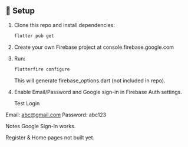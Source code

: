 ## 🚀 Setup

1. Clone this repo and install dependencies:
   ```bash
   flutter pub get
   ```

2. Create your own Firebase project at console.firebase.google.com

3. Run:
   ```bash
   flutterfire configure
   ```
   This will generate firebase_options.dart (not included in repo).
   
4. Enable Email/Password and Google sign-in in Firebase Auth settings.

   

    Test Login
   
Email: abc@gmail.com
Password: abc123


Notes
Google Sign-In works.

Register & Home pages not built yet.




   
